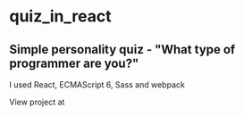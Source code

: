 # quiz_in_react

## Simple personality quiz - "What type of programmer are you?"

I used React, ECMAScript 6, Sass and webpack

View project at
